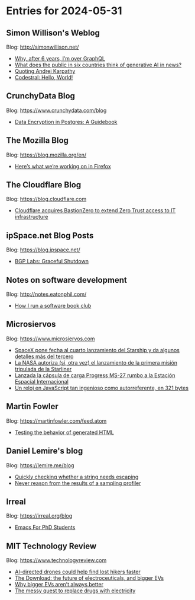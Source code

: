 # Entries for 2024-05-31
## Simon Willison's Weblog 
Blog: http://simonwillison.net/ 

- [Why, after 6 years, I’m over GraphQL](https://simonwillison.net/2024/May/30/why-after-6-years-im-over-graphql/#atom-everything)
- [What does the public in six countries think of generative AI in news?](https://simonwillison.net/2024/May/30/ai-survey/#atom-everything)
- [Quoting Andrej Karpathy](https://simonwillison.net/2024/May/30/andrej-karpathy/#atom-everything)
- [Codestral: Hello, World!](https://simonwillison.net/2024/May/30/codestral/#atom-everything)
## CrunchyData Blog 
Blog: https://www.crunchydata.com/blog 

- [ Data Encryption in Postgres: A Guidebook ](https://www.crunchydata.com/blog/data-encryption-in-postgres-a-guidebook)
## The Mozilla Blog 
Blog: https://blog.mozilla.org/en/ 

- [Here’s what we’re working on in Firefox](https://blog.mozilla.org/en/mozilla/heres-what-were-working-on-in-firefox/)
##  The Cloudflare Blog  
Blog: https://blog.cloudflare.com 

- [Cloudflare acquires BastionZero to extend Zero Trust access to IT infrastructure](https://blog.cloudflare.com/cloudflare-acquires-bastionzero)
## ipSpace.net Blog Posts 
Blog: https://blog.ipspace.net/ 

- [BGP Labs: Graceful Shutdown](https://blog.ipspace.net/2024/05/bgp-labs-graceful-shutdown.html?utm_source=atom_feed)
## Notes on software development 
Blog: http://notes.eatonphil.com/ 

- [How I run a software book club](http://notes.eatonphil.com/2025-05-30-how-i-run-book-clubs.html)
## Microsiervos 
Blog: https://www.microsiervos.com 

- [SpaceX pone fecha al cuarto lanzamiento del Starship y da algunos detalles más del tercero](https://www.microsiervos.com/archivo/espacio/fecha-cuarto-lanzamiento-starship.html)
- [La NASA autoriza (sí, otra vez) el lanzamiento de la primera misión tripulada de la Starliner](https://www.microsiervos.com/archivo/espacio/nasa-atroriza-otra-vez-primera-mision-tripulada-starliner.html)
- [Lanzada la cápsula de carga Progress MS-27 rumbo a la Estación Espacial Internacional](https://www.microsiervos.com/archivo/espacio/lanzada-capsula-carga-progress-ms-27.html)
- [Un reloj en JavaScript tan ingenioso como autorreferente, en 321 bytes](https://www.microsiervos.com/archivo/ordenadores/reloj-javascript-ingenioso-autorreferente.html)
## Martin Fowler 
Blog: https://martinfowler.com/feed.atom 

- [Testing the behavior of generated HTML](https://martinfowler.com/articles/tdd-html-templates.html#Level3TestingHtmlBehaviour)
## Daniel Lemire's blog 
Blog: https://lemire.me/blog 

- [Quickly checking whether a string needs escaping](https://lemire.me/blog/2024/05/31/quickly-checking-whether-a-string-needs-escaping/)
- [Never reason from the results of a sampling profiler](https://lemire.me/blog/2024/05/30/never-reason-from-the-results-of-a-sampling-profiler/)
## Irreal 
Blog: https://irreal.org/blog 

- [Emacs For PhD Students](https://irreal.org/blog/?p=12208)
## MIT Technology Review 
Blog: https://www.technologyreview.com 

- [AI-directed drones could help find lost hikers faster](https://www.technologyreview.com/2024/05/30/1092988/ai-directed-drones-could-help-find-lost-hikers-faster/)
- [The Download: the future of electroceuticals, and bigger EVs](https://www.technologyreview.com/2024/05/30/1092982/the-download-the-future-of-electroceuticals-and-bigger-evs/)
- [Why bigger EVs aren’t always better](https://www.technologyreview.com/2024/05/30/1092967/why-bigger-evs-arent-always-better/)
- [The messy quest to replace drugs with electricity](https://www.technologyreview.com/2024/05/30/1092937/the-messy-quest-to-replace-drugs-with-electricity/)